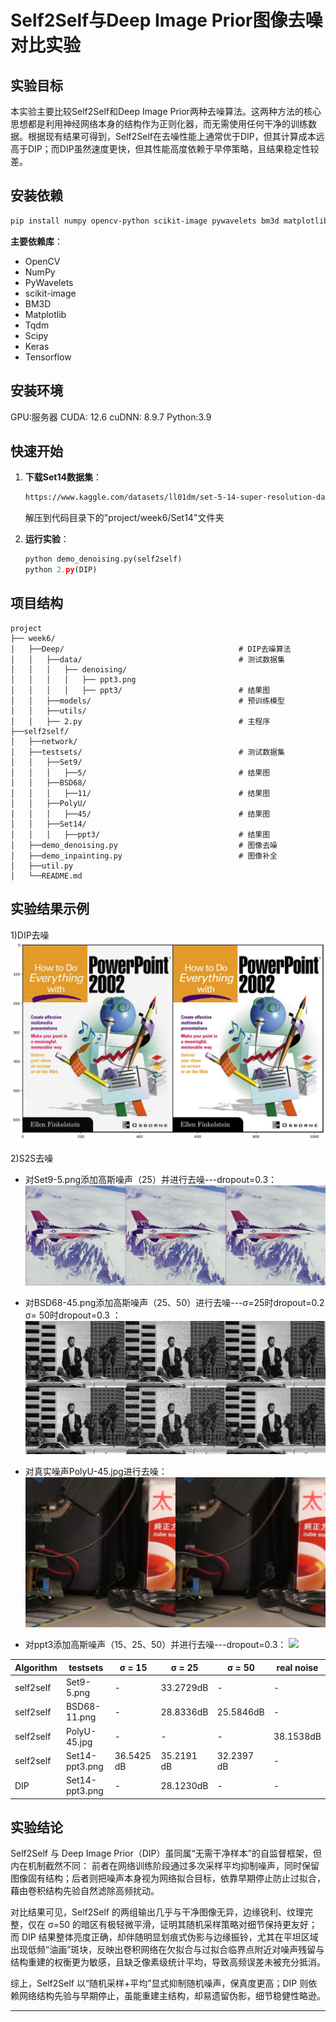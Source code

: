 # **Self2Self与Deep Image Prior图像去噪对比实验**

## 实验目标
本实验主要比较Self2Self和Deep Image Prior两种去噪算法。这两种方法的核心思想都是利用神经网络本身的结构作为正则化器，而无需使用任何干净的训练数据。根据现有结果可得到，Self2Self在去噪性能上通常优于DIP，但其计算成本远高于DIP；而DIP虽然速度更快，但其性能高度依赖于早停策略，且结果稳定性较差。

##  安装依赖
```bash
pip install numpy opencv-python scikit-image pywavelets bm3d matplotlib tqdm scipy keras tensorflow
```
**主要依赖库**：
- OpenCV
- NumPy
- PyWavelets
- scikit-image
- BM3D
- Matplotlib
- Tqdm
- Scipy
- Keras
- Tensorflow

##  安装环境
GPU:服务器
CUDA: 12.6
cuDNN: 8.9.7
Python:3.9


##  快速开始
1. **下载Set14数据集**：
   ```bash
   https://www.kaggle.com/datasets/ll01dm/set-5-14-super-resolution-dataset
   ```
   解压到代码目录下的"project/week6/Set14"文件夹


2. **运行实验**：
   ```python
   python demo_denoising.py(self2self)
   python 2.py(DIP)
   ```


##  项目结构
```
project
├── week6/
│   ├──Deep/                                       # DIP去噪算法
│   │   ├──data/                                   # 测试数据集
│   │   │   ├── denoising/                           
│   │   │   │   ├── ppt3.png
│   │   │   │   ├── ppt3/                          # 结果图
│   │   ├──models/                                 # 预训练模型 
│   │   ├──utils/       
│   │   ├── 2.py                                   # 主程序   
├──self2self/
│   ├──network/                                
│   ├──testsets/                                   # 测试数据集
│   │   ├──Set9/
│   │   │   ├──5/                                  # 结果图
│   │   ├──BSD68/
│   │   │   ├──11/                                 # 结果图
│   │   ├──PolyU/
│   │   │   ├──45/                                 # 结果图
│   │   ├──Set14/
│   │   │   ├──ppt3/                               # 结果图
│   ├──demo_denoising.py                           # 图像去噪
│   ├──demo_inpainting.py                          # 图像补全
│   ├──util.py                                                               
│   └──README.md                 
```

##  实验结果示例

1)DIP去噪
![](https://github.com/Zxq-hub1/Research-Training/blob/main/week13/DIP/ppt3_results/output3.png?raw=true)

2)S2S去噪
- 对Set9-5.png添加高斯噪声（25）并进行去噪---dropout=0.3：
![](https://github.com/Zxq-hub1/Research-Training/blob/main/week13/Self2Self/results/Set9/1.jpg?raw=true)

- 对BSD68-45.png添加高斯噪声（25、50）进行去噪---σ=25时dropout=0.2   σ= 50时dropout=0.3 ：
![](https://github.com/Zxq-hub1/Research-Training/blob/main/week13/Self2Self/results/BSD68/2.jpg?raw=true)

- 对真实噪声PolyU-45.jpg进行去噪：
![](https://github.com/Zxq-hub1/Research-Training/blob/main/week13/Self2Self/results/PolyU/3-s2s.jpg?raw=true)

- 对ppt3添加高斯噪声（15、25、50）并进行去噪---dropout=0.3：
![](https://github.com/Zxq-hub1/Research-Training/blob/main/week13/Self2Self/results/Set14/results-ppt3.jpg?raw=true)



| Algorithm | testsets       | σ = 15     | σ = 25     | σ = 50     | real noise |
|-----------|----------------|------------|------------|------------|------------|
| self2self | Set9-5.png     | -          | 33.2729dB  | -          | -          |
| self2self | BSD68-11.png   | -          | 28.8336dB  | 25.5846dB  | -          |
| self2self | PolyU-45.jpg   | -          | -          | -          | 38.1538dB  |
| self2self | Set14-ppt3.png | 36.5425 dB | 35.2191 dB | 32.2397 dB | -          |
| DIP       | Set14-ppt3.png | -          | 28.1230dB  | -          | -          |


##  实验结论

Self2Self 与 Deep Image Prior（DIP）虽同属“无需干净样本”的自监督框架，但内在机制截然不同：
前者在网络训练阶段通过多次采样平均抑制噪声，同时保留图像固有结构；后者则把噪声本身视为网络拟合目标，依靠早期停止防止过拟合，藉由卷积结构先验自然滤除高频扰动。

对比结果可见，Self2Self 的两组输出几乎与干净图像无异，边缘锐利、纹理完整，仅在 σ=50 的暗区有极轻微平滑，证明其随机采样策略对细节保持更友好；
而 DIP 结果整体亮度正确，却伴随明显划痕式伪影与边缘振铃，尤其在平坦区域出现低频“油画”斑块，反映出卷积网络在欠拟合与过拟合临界点附近对噪声残留与结构重建的权衡更为敏感，且缺乏像素级统计平均，导致高频误差未被充分抵消。

综上，Self2Self 以“随机采样+平均”显式抑制随机噪声，保真度更高；DIP 则依赖网络结构先验与早期停止，虽能重建主结构，却易遗留伪影，细节稳健性略逊。


---
